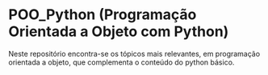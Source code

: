 # POO_Python (Programação Orientada a Objeto com Python)

Neste repositório encontra-se os tópicos mais relevantes, em programação orientada a objeto, que complementa o conteúdo do python básico.
